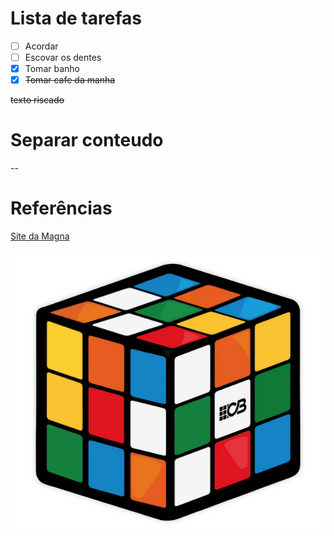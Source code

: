 # Lista de tarefas
- [ ] Acordar
- [ ] Escovar os dentes
- [x] Tomar banho
- [x] ~~Tomar cafe da manha~~

~~texto riscado~~

# Separar conteudo

--

# Referências
[Site da Magna][magna]

![Imagen][geek]




[geek]: cubo.png

[magna]: www.magnasistemas.com.br
